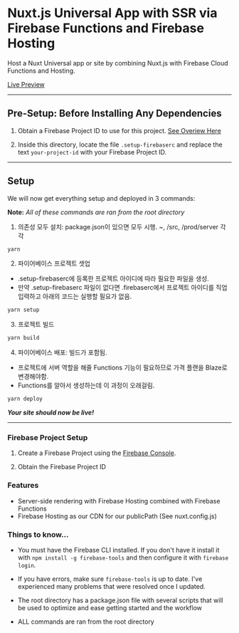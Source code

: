 # Nuxt.js Universal App with SSR via Firebase Functions and Firebase Hosting
Host a Nuxt Universal app or site by combining Nuxt.js with Firebase Cloud Functions and Hosting.

[Live Preview](https://nuxtssrfire.firebaseapp.com)

---

## Pre-Setup: Before Installing Any Dependencies
1. Obtain a Firebase Project ID to use for this project. [See Overiew Here](#firebase-project-setup)

2. Inside this directory, locate the file `.setup-firebaserc` and replace the text `your-project-id` with your Firebase Project ID.
---

## Setup

We will now get everything setup and deployed in 3 commands:

  **Note:** _All of these commands are ran from the root directory_

1. 의존성 모두 설치: package.json이 있으면 모두 시행. ~, /src, /prod/server 각각
```bash
yarn
```

2. 파이어베이스 프로젝트 셋업
- .setup-firebaserc에 등록한 프로젝트 아이디에 따라 필요한 파일을 생성.
- 만약 .setup-firebaserc 파일이 없다면 .firebaserc에서 프로젝트 아이디를 직업 입력하고 아래의 코드는 실행할 필요가 없음.
```bash
yarn setup
```

3. 프로젝트 빌드
```bash
yarn build
```

4. 파이어베이스 배포: 빌드가 포함됨. 
- 프로젝트에 서버 역할을 해줄 Functions 기능이 필요하므로 가격 플랜을 Blaze로 변경해야함.
- Functions를 알아서 생성하는데 이 과정이 오래걸림.
```bash
yarn deploy
```

***Your site should now be live!***

---

### Firebase Project Setup

1. Create a Firebase Project using the [Firebase Console](https://console.firebase.google.com).

2. Obtain the Firebase Project ID  

### Features
- Server-side rendering with Firebase Hosting combined with Firebase Functions
- Firebase Hosting as our CDN for our publicPath (See nuxt.config.js)

### Things to know...
- You must have the Firebase CLI installed. If you don't have it install it with `npm install -g firebase-tools` and then configure it with `firebase login`.

- If you have errors, make sure `firebase-tools` is up to date. I've experienced many problems that were resolved once I updated.


- The root directory has a package.json file with several scripts that will be used to optimize and ease getting started and the workflow

- ALL commands are ran from the root directory
